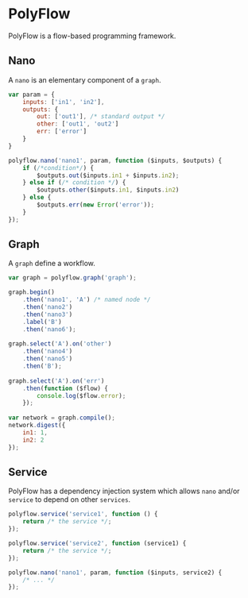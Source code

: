 # PolyFlow #
PolyFlow is a flow-based programming framework.

## Nano ##
A `nano` is an elementary component of a `graph`.

```javascript
var param = {
    inputs: ['in1', 'in2'],
	outputs: {
		out: ['out1'], /* standard output */
        other: ['out1', 'out2']
		err: ['error']
	}
}

polyflow.nano('nano1', param, function ($inputs, $outputs) {
    if (/*condition*/) {
	    $outputs.out($inputs.in1 + $inputs.in2);
    } else if (/* condition */) {
        $outputs.other($inputs.in1, $inputs.in2)
    } else {
        $outputs.err(new Error('error'));
    }
});
```

## Graph ##
A `graph` define a workflow.

```javascript
var graph = polyflow.graph('graph');

graph.begin()
    .then('nano1', 'A') /* named node */
    .then('nano2')
    .then('nano3')
    .label('B')
    .then('nano6');
    
graph.select('A').on('other')
    .then('nano4')
    .then('nano5')
    .then('B');
    
graph.select('A').on('err')
    .then(function ($flow) {
        console.log($flow.error);
    });
    
var network = graph.compile();
network.digest({
    in1: 1,
    in2: 2
});
```

## Service ##
PolyFlow has a dependency injection system which allows `nano` and/or `service` to depend on other `services`.

```javascript
polyflow.service('service1', function () {
    return /* the service */;
});

polyflow.service('service2', function (service1) {
    return /* the service */;
});

polyflow.nano('nano1', param, function ($inputs, service2) {
    /* ... */
});
```
